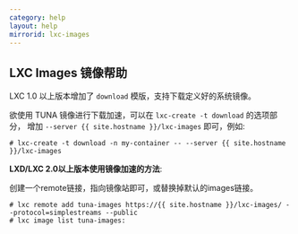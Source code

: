 ```yaml
---
category: help
layout: help
mirrorid: lxc-images
---
```


## LXC Images 镜像帮助

LXC 1.0 以上版本增加了 `download` 模版，支持下载定义好的系统镜像。

欲使用 TUNA 镜像进行下载加速，可以在 `lxc-create -t download` 的选项部分，
增加 `--server {{ site.hostname }}/lxc-images` 即可，例如:

```
# lxc-create -t download -n my-container -- --server {{ site.hostname }}/lxc-images
```

**LXD/LXC 2.0以上版本使用镜像加速的方法**:

创建一个remote链接，指向镜像站即可，或替换掉默认的images链接。

```
# lxc remote add tuna-images https://{{ site.hostname }}/lxc-images/ --protocol=simplestreams --public
# lxc image list tuna-images:
```
